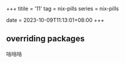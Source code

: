 +++
titile = '11'
tag = nix-pills
series = nix-pills

date = 2023-10-09T11:13:01+08:00
+++



## overriding packages

咕咕咕
